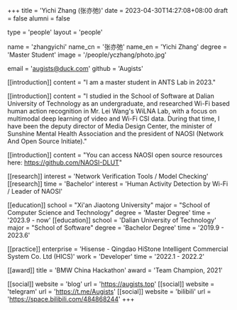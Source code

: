 +++
title = 'Yichi Zhang (张亦弛)'
date = 2023-04-30T14:27:08+08:00
draft = false
alumni = false

type = 'people'
layout = 'people'

name = 'zhangyichi'
name_cn = '张亦弛'
name_en = 'Yichi Zhang'
degree = 'Master Student'
image = '/people/yczhang/photo.jpg'

email = 'augists@duck.com'
github = 'Augists'

[[introduction]]
    content = "I am a master student in ANTS Lab in 2023."

[[introduction]]
    content = "I studied in the School of Software at Dalian University of Technology as an undergraduate, and researched Wi-Fi based human action recognition in Mr. Lei Wang's WiLNA Lab, with a focus on multimodal deep learning of video and Wi-Fi CSI data. During that time, I have been the deputy director of Media Design Center, the minister of Sunshine Mental Health Association and the president of NAOSI (Network And Open Source Initiate)."

[[introduction]]
    content = "You can access NAOSI open source resources here: https://github.com/NAOSI-DLUT"

[[research]]
    interest = 'Network Verification Tools / Model Checking'
[[research]]
    time = 'Bachelor'
    interest = 'Human Activity Detection by Wi-Fi / Leader of NAOSI'

[[education]]
    school = "Xi'an Jiaotong University"
    major = "School of Computer Science and Technology"
    degree = 'Master Degree'
    time = '2023.9 - now'
[[education]]
    school = 'Dalian University of Technology'
    major = "School of Software"
    degree = 'Bachelor Degree'
    time = '2019.9 - 2023.6'

[[practice]]
    enterprise = 'Hisense - Qingdao HiStone Intelligent Commercial System Co. Ltd (HICS)'
    work = 'Developer'
    time = '2022.1 - 2022.2'

[[award]]
    title = 'BMW China Hackathon'
    award = 'Team Champion, 2021'

[[social]]
    website = 'blog'
    url = 'https://augists.top'
[[social]]
    website = 'telegram'
    url = 'https://t.me/Augists'
[[social]]
    website = 'bilibili'
    url = 'https://space.bilibili.com/484868244'
+++
